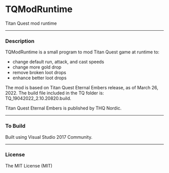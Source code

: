 # TQModRuntime
Titan Quest mod runtime

---
### Description
TQModRuntime is a small program to mod Titan Quest game at runtime to:
* change default run, attack, and cast speeds
* change more gold drop
* remove broken loot drops
* enhance better loot drops

The mod is based on Titan Quest Eternal Embers release, as of March 26, 2022. 
The build file included in the TQ folder is: TQ_19042022_2.10.20820.build.

Titan Quest Eternal Embers is published by THQ Nordic.

---
### To Build
Built using Visual Studio 2017 Community.

---  
### License
The MIT License (MIT)




